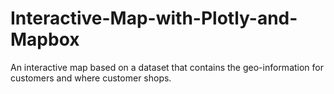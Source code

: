 # Interactive-Map-with-Plotly-and-Mapbox

An interactive map based on a dataset that contains the geo-information for customers and where customer shops.

